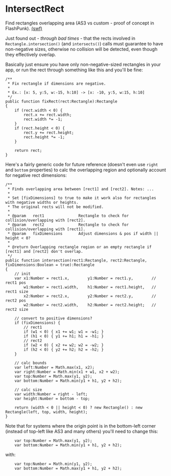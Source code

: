 IntersectRect
=============

Find rectangles overlapping area (AS3 vs custom - proof of concept in FlashPunk). [(swf)](https://dl.dropboxusercontent.com/u/32864004/dev/FPDemo/IntersectRect.swf)


Just found out - _through bad times_ - that the rects involved in `Rectangle.intersection()` (and `intersects()`) calls
must guarantee to have non-negative sizes, otherwise no collision will be detected, even though they effectively overlap.

Basically just ensure you have only non-negative-sized rectangles in your app, or run the rect through something like this and you'll be fine:

```as3
/**
 * Fix rectangle if dimensions are negative.
 * 
 * Ex.: [x: 5, y:5, w:-15, h:10] -> [x: -10, y:5, w:15, h:10]
 */
public function fixRect(rect:Rectangle):Rectangle 
{
	if (rect.width < 0) {
		rect.x += rect.width;
		rect.width *= -1;
	}
	if (rect.height < 0) {
		rect.y += rect.height;
		rect.height *= -1;
	}
	
	return rect;
}
```

Here's a fairly generic code for future reference (doesn't even use `right` and `bottom` properties) to 
calc the overlapping region and optionally account for negative rect dimensions:

```as3
/**
 * Finds overlapping area between [rect1] and [rect2]. Notes: ...
 * 
 * Set [fixDimensions] to true to make it work also for rectangles with negative widths or heights.
 * The original rects will not be modified.
 * 
 * @param	rect1				Rectangle to check for collision/overlapping with [rect2].
 * @param	rect2				Rectangle to check for collision/overlapping with [rect1].
 * @param	fixDimensions		Adjust dimensions & pos if width || height < 0?
 * 
 * @return Overlapping rectangle region or an empty rectangle if [rect1] and [rect2] don't overlap.
 */
public function intersection(rect1:Rectangle, rect2:Rectangle, fixDimensions:Boolean = true):Rectangle 
{
	// init
	var x1:Number = rect1.x, 		y1:Number = rect1.y,		// rect1 pos
		w1:Number = rect1.width, 	h1:Number = rect1.height,	// rect1 size
		x2:Number = rect2.x, 		y2:Number = rect2.y,		// rect2 pos
		w2:Number = rect2.width, 	h2:Number = rect2.height;	// rect2 size
		
	// convert to positive dimensions?
	if (fixDimensions) {
		// rect1
		if (w1 < 0) { x1 += w1; w1 = -w1; }
		if (h1 < 0) { y1 += h1; h1 = -h1; }
		// rect2
		if (w2 < 0) { x2 += w2; w2 = -w2; }
		if (h2 < 0) { y2 += h2; h2 = -h2; }
	}
	
	// calc bounds
	var left:Number = Math.max(x1, x2);
	var right:Number = Math.min(x1 + w1, x2 + w2);
	var top:Number = Math.max(y1, y2);
	var bottom:Number = Math.min(y1 + h1, y2 + h2);
	
	// calc size
	var width:Number = right - left;
	var height:Number = bottom - top;
	
	return (width < 0 || height < 0) ? new Rectangle() : new Rectangle(left, top, width, height);
}
```


Note that for systems where the origin point is in the bottom-left corner
(instead of top-left like AS3 and many others) you'll need to change this:

```as3
	var top:Number = Math.max(y1, y2);
	var bottom:Number = Math.min(y1 + h1, y2 + h2);
```

with:

```as3
	var top:Number = Math.min(y1, y2);
	var bottom:Number = Math.max(y1 + h1, y2 + h2);
```
